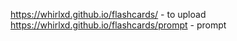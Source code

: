 https://whirlxd.github.io/flashcards/  - to upload 
<br>
https://whirlxd.github.io/flashcards/prompt - prompt
